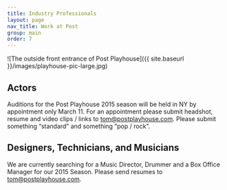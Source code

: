 ```yaml
---
title: Industry Professionals
layout: page
nav_title: Work at Post
group: main
order: 7
---
```


![The outside front entrance of Post Playhouse]({{ site.baseurl }}/images/playhouse-pic-large.jpg)

## Actors

Auditions for the Post Playhouse 2015 season will be held in NY by appointment only
March 11. For an appointment please submit headshot, resume and video clips / links to [tom@postplayhouse.com](mailto:tom@postplayhouse.com). Please submit something “standard” and something “pop / rock”.

## Designers, Technicians, and Musicians

We are currently searching for a Music Director, Drummer and a Box Office Manager for our 2015 Season.  Please send resumes to tom@postplayhouse.com.
